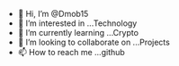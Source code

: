 - 👋 Hi, I’m @Dmob15
- 👀 I’m interested in ...Technology
- 🌱 I’m currently learning ...Crypto
- 💞️ I’m looking to collaborate on ...Projects
- 📫 How to reach me ...github

<!---
Dmob15/Dmob15 is a ✨ special ✨ repository because its `README.md` (this file) appears on your GitHub profile.
You can click the Preview link to take a look at your changes.
--->
